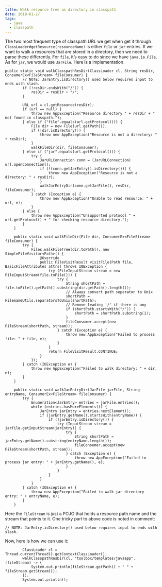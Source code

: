 ```yaml
---
title: Walk resource tree as directory in classpath
date: 2018-01-27
tags:
  - java
  - classpath
---
```


The two most frequent type of classpath URL we get when get it through
`ClassLoader#getResource(resourceName)` is either `file` or `jar`
entries. If we want to walk a resources that are stored in a directory,
then we need to parse these differently. For `file`, it’s easy to do
since we have `java.io.File`. As for `jar`, we would use `JarFile`. Here
is a implementation.

    public static void walkClasspathResDir(ClassLoader cl, String resDir, ConsumerEx<FileStream> fileConsumer) {
            // NOTE: JarEntry.isDirectory() used below requires input to ends with slash.
            if (!resDir.endsWith("/")) {
                resDir = resDir + "/";
            }

            URL url = cl.getResource(resDir);
            if (url == null) {
                throw new AppException("Resource directory " + resDir + " not found in classpath.");
            } else if ("file".equals(url.getProtocol())) {
                File dir = new File(url.getPath());
                if (!dir.isDirectory()) {
                    throw new AppException("Resource is not a directory: " + resDir);
                }
                walkFileDir(dir, fileConsumer);
            } else if ("jar".equals(url.getProtocol())) {
                try {
                    JarURLConnection conn = (JarURLConnection) url.openConnection();
                    if (!(conn.getJarEntry().isDirectory())) {
                        throw new AppException("Resource is not a directory: " + resDir);
                    }
                    walkJarEntryDir(conn.getJarFile(), resDir, fileConsumer);
                } catch (Exception e) {
                    throw new AppException("Unable to read resource: " + url, e);
                }
            } else {
                throw new AppException("Unsupported protocol " + url.getProtocol() + " for checking resource directory.");
            }
        }

        public static void walkFileDir(File dir, ConsumerEx<FileStream> fileConsumer) {
            try {
                Files.walkFileTree(dir.toPath(), new SimpleFileVisitor<Path>() {
                    @Override
                    public FileVisitResult visitFile(Path file, BasicFileAttributes attrs) throws IOException {
                        try (FileInputStream stream = new FileInputStream(file.toFile())) {
                            try {
                                String shortPath = file.toFile().getPath().substring(dir.getPath().length());
                                // Always convert path separator to Unix
                                shortPath = FilenameUtils.separatorsToUnix(shortPath);
                                // Remove leading '/' if there is any
                                if (shortPath.startsWith("/")) {
                                    shortPath = shortPath.substring(1);
                                }
                                fileConsumer.accept(new FileStream(shortPath, stream));
                            } catch (Exception e) {
                                throw new AppException("Failed to process file: " + file, e);
                            }
                        }
                        return FileVisitResult.CONTINUE;
                    }
                });
            } catch (IOException e) {
                throw new AppException("Failed to walk directory: " + dir, e);
            }
        }

        public static void walkJarEntryDir(JarFile jarFile, String entryName, ConsumerEx<FileStream> fileConsumer) {
            try {
                Enumeration<JarEntry> entries = jarFile.entries();
                while (entries.hasMoreElements()) {
                    JarEntry jarEntry = entries.nextElement();
                    if (jarEntry.getName().startsWith(entryName)) {
                        if (!jarEntry.isDirectory()) {
                            try (InputStream stream = jarFile.getInputStream(jarEntry)) {
                                try {
                                    String shortPath = jarEntry.getName().substring(entryName.length());
                                    fileConsumer.accept(new FileStream(shortPath, stream));
                                } catch (Exception e) {
                                    throw new AppException("Failed to process jar entry: " + jarEntry.getName(), e);
                                }
                            }
                        }
                    }
                }
            } catch (IOException e) {
                throw new AppException("Failed to walk jar directory entry: " + entryName, e);
            }
        }

Here the `FileStream` is just a POJO that holds a resource path name and
the stream that points to it. One tricky part to above code is noted in
comment:

    // NOTE: JarEntry.isDirectory() used below requires input to ends with slash.

Now, here is how we can use it:

            ClassLoader cl = Thread.currentThread().getContextClassLoader();
            walkClasspathResDir(cl, "toolbox/templates/javaapp", (fileStream) -> {
                System.out.println(fileStream.getPath() + " " + fileStream.getStream());
            });
            System.out.println();

